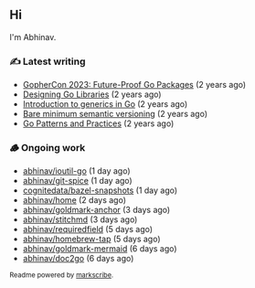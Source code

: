 ## Hi

I'm Abhinav.

### ✍️ Latest writing


- [GopherCon 2023: Future-Proof Go Packages](https://abhinavg.net/2023/09/27/future-proof-packages/) (2 years ago)
- [Designing Go Libraries](https://abhinavg.net/2022/12/06/designing-go-libraries/) (2 years ago)
- [Introduction to generics in Go](https://abhinavg.net/2022/11/23/generics-intro/) (2 years ago)
- [Bare minimum semantic versioning](https://abhinavg.net/2022/11/07/semver/) (2 years ago)
- [Go Patterns and Practices](https://abhinavg.net/2022/09/19/go-patterns-and-practices-talk/) (2 years ago)

### 🪵 Ongoing work


- [abhinav/ioutil-go](https://github.com/abhinav/ioutil-go) (1 day ago)
- [abhinav/git-spice](https://github.com/abhinav/git-spice) (1 day ago)
- [cognitedata/bazel-snapshots](https://github.com/cognitedata/bazel-snapshots) (1 day ago)
- [abhinav/home](https://github.com/abhinav/home) (2 days ago)
- [abhinav/goldmark-anchor](https://github.com/abhinav/goldmark-anchor) (3 days ago)
- [abhinav/stitchmd](https://github.com/abhinav/stitchmd) (3 days ago)
- [abhinav/requiredfield](https://github.com/abhinav/requiredfield) (5 days ago)
- [abhinav/homebrew-tap](https://github.com/abhinav/homebrew-tap) (5 days ago)
- [abhinav/goldmark-mermaid](https://github.com/abhinav/goldmark-mermaid) (6 days ago)
- [abhinav/doc2go](https://github.com/abhinav/doc2go) (6 days ago)

<sub>Readme powered by [markscribe](https://github.com/muesli/markscribe).</sub>
